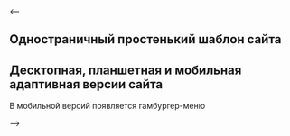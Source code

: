 <--

Одностраничный простенький шаблон сайта
-
Десктопная, планшетная и мобильная адаптивная версии сайта
-
В мобильной версий появляется гамбургер-меню

-->